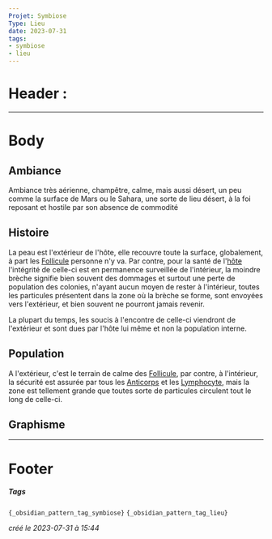```yaml
---
Projet: Symbiose
Type: Lieu
date: 2023-07-31
tags:
- symbiose
- lieu
---
```

   
# Header :   
   
   
-------------------------------------------------------------------------------   
# Body   
   
## Ambiance   
   
Ambiance très aérienne, champêtre, calme, mais aussi désert, un peu comme la surface de Mars ou le Sahara, une sorte de lieu désert, à la foi reposant et hostile par son absence de commodité     
   
## Histoire   
   
La peau est l'extérieur de l'hôte, elle recouvre toute la surface, globalement, à part les [Follicule](../../../../../Cr%C3%A9ations/Symbiose/GameDesign/Sc%C3%A9nario/Personnages/Follicule.md) personne n'y va. Par contre, pour la santé de l'[hôte](/not_created.md) l'intégrité de celle-ci est en permanence surveillée de l'intérieur, la moindre brèche signifie bien souvent des dommages et surtout une perte de population des colonies, n'ayant aucun moyen de rester à l'intérieur, toutes les particules présentent dans la zone où la brèche se forme, sont envoyées vers l'extérieur, et bien souvent ne pourront jamais revenir.   
   
La plupart du temps, les soucis à l'encontre de celle-ci viendront de l'extérieur et sont dues par l'hôte lui même et non la population interne.   
   
## Population   
   
A l'extérieur, c'est le terrain de calme des [Follicule](../../../../../Cr%C3%A9ations/Symbiose/GameDesign/Sc%C3%A9nario/Personnages/Follicule.md), par contre, à l'intérieur, la sécurité est assurée par tous les [Anticorps](../../../../../Cr%C3%A9ations/Symbiose/GameDesign/Sc%C3%A9nario/Personnages/Anticorps.md) et les [Lymphocyte](../../../../../Cr%C3%A9ations/Symbiose/GameDesign/Sc%C3%A9nario/Personnages/Lymphocyte.md), mais la zone est tellement grande que toutes sorte de particules circulent tout le long de celle-ci.   
   
## Graphisme   
   
   
---------------------------------------------------------------------------   
# Footer   
   
##### Tags   
`{_obsidian_pattern_tag_symbiose}` `{_obsidian_pattern_tag_lieu}`   
   
*créé le 2023-07-31 à 15:44*